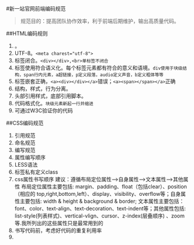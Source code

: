 #新一站官网前端编码规范

> 规范目的：提高团队协作效率，利于前端后期维护，输出高质量代码。

##HTML编码规则
1. <!DOCTYPE html>。
2. UTF-8。```<meta charest="utf-8">```
3. 标签闭合。```<div></div>,<br>单标签不闭合```
4. 标签使用符合语义化。每个标签元素都有符合的意义和语境。```div使用于块级结构，span行内元素，a超链接，p定义段落，audio定义声音，b定义粗体等等```
5. 标签嵌套正确，`<a><div></div></a>`错误；`<a><span></span></a>`正确
6. 结构，样式，行为分离。
7. 头部引用样式，底部引用脚本。
8. 代码格式化。```块级元素新起一行并缩进```
9. 可通过W3C验证你的代码


##CSS编码规范
1. 引用规范
2. 命名规范
3. 编写规范
4. 属性编写顺序
5. LESS语法
6. 标签私有定义class
7. css属性书写顺序 
建议：遵循布局定位属性–>自身属性–>文本属性–>其他属性
布局定位属性主要包括: margin、padding、float（包括clear）、position（相应的 top,right,bottom,left）、display、visibility、overflow等；自身属性主要包括: width & height & background & border; 文本属性主要包括：font、color、text-align、text-decoration、text-indent等；其他属性包括: list-style(列表样式)、vertical-vlign、cursor、z-index(层叠顺序) 、zoom等.我所列出的这些属性只是最常用到的
8. 书写代码前，考虑好代码的重复利用率
9. 

